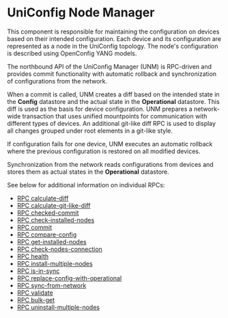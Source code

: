 # UniConfig Node Manager

This component is responsible for maintaining the configuration on devices based on their intended configuration. Each device and its configuration are represented as a node in the UniConfig topology. The node's configuration is described using OpenConfig YANG models.

The northbound API of the UniConfig Manager (UNM) is RPC-driven and provides commit functionality with automatic rollback and synchronization of configurations from the network.

When a commit is called, UNM creates a diff based on the intended state in the **Config** datastore and the actual state in the **Operational** datastore. This diff is used as the basis for device configuration. UNM prepares a network-wide transaction that uses unified mountpoints for communication with different types of devices. An additional git-like diff RPC is used to display all changes grouped under root elements in a git-like style.

If configuration fails for one device, UNM executes an automatic rollback where the previous configuration is restored on all modified devices.

Synchronization from the network reads configurations from devices and stores them as actual states in the **Operational** datastore.

See below for additional information on individual RPCs:

- [RPC calculate-diff](../uniconfig-node-manager/rpc_calculate-diff)
- [RPC calculate-git-like-diff](../uniconfig-node-manager/rpc_calculate-git-like-diff)
- [RPC checked-commit](../uniconfig-node-manager/rpc_checked-commit)
- [RPC check-installed-nodes](../uniconfig-node-manager/uniconfig_check_installed_devices)
- [RPC commit](../uniconfig-node-manager/rpc_commit)
- [RPC compare-config](../uniconfig-node-manager/rpc_compare-config)
- [RPC get-installed-nodes](../uniconfig-node-manager/uniconfig_get_installed_devices)
- [RPC check-nodes-connection](../uniconfig-node-manager/uniconfig_check_nodes_connection)
- [RPC health](../uniconfig-node-manager/rpc_health)
- [RPC install-multiple-nodes](../uniconfig-node-manager/uniconfig_install_multiple_nodes)
- [RPC is-in-sync](../uniconfig-node-manager/rpc_is-in-sync)
- [RPC replace-config-with-operational](../uniconfig-node-manager/rpc_replace-config-with-oper)
- [RPC sync-from-network](../uniconfig-node-manager/rpc_sync-from-network)
- [RPC validate](../uniconfig-node-manager/rpc_validate)
- [RPC bulk-get](../uniconfig-node-manager/rpc_bulk-get)
- [RPC uninstall-multiple-nodes](../uniconfig-node-manager/uniconfig_uninstall_multiple_nodes)
